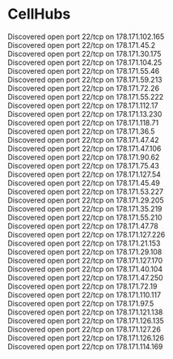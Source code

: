 # CellHubs
Discovered open port 22/tcp on 178.171.102.165                                 
Discovered open port 22/tcp on 178.171.45.2                                    
Discovered open port 22/tcp on 178.171.30.175                                  
Discovered open port 22/tcp on 178.171.104.25                                  
Discovered open port 22/tcp on 178.171.55.46                                   
Discovered open port 22/tcp on 178.171.59.213                                  
Discovered open port 22/tcp on 178.171.72.26                                   
Discovered open port 22/tcp on 178.171.55.222                                  
Discovered open port 22/tcp on 178.171.112.17                                  
Discovered open port 22/tcp on 178.171.13.230                                  
Discovered open port 22/tcp on 178.171.118.71                                  
Discovered open port 22/tcp on 178.171.36.5                                    
Discovered open port 22/tcp on 178.171.47.42                                   
Discovered open port 22/tcp on 178.171.47.106                                  
Discovered open port 22/tcp on 178.171.90.62                                   
Discovered open port 22/tcp on 178.171.75.43                                   
Discovered open port 22/tcp on 178.171.127.54                                  
Discovered open port 22/tcp on 178.171.45.49                                   
Discovered open port 22/tcp on 178.171.53.227                                  
Discovered open port 22/tcp on 178.171.29.205                                  
Discovered open port 22/tcp on 178.171.35.219                                  
Discovered open port 22/tcp on 178.171.55.210                                  
Discovered open port 22/tcp on 178.171.47.78                                   
Discovered open port 22/tcp on 178.171.127.226                                 
Discovered open port 22/tcp on 178.171.21.153                                  
Discovered open port 22/tcp on 178.171.29.108                                  
Discovered open port 22/tcp on 178.171.127.170                                 
Discovered open port 22/tcp on 178.171.40.104                                  
Discovered open port 22/tcp on 178.171.47.250                                  
Discovered open port 22/tcp on 178.171.72.19                                   
Discovered open port 22/tcp on 178.171.110.117                                 
Discovered open port 22/tcp on 178.171.97.5                                    
Discovered open port 22/tcp on 178.171.121.138                                 
Discovered open port 22/tcp on 178.171.126.135                                 
Discovered open port 22/tcp on 178.171.127.26                                  
Discovered open port 22/tcp on 178.171.126.126                                 
Discovered open port 22/tcp on 178.171.114.169
